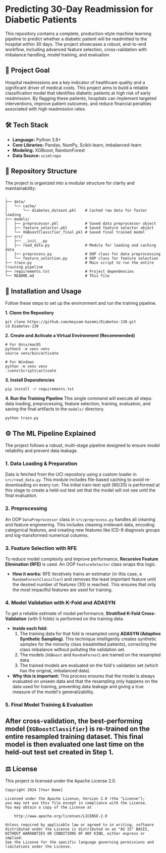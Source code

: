 # Predicting 30-Day Readmission for Diabetic Patients

This repository contains a complete, production-style machine learning pipeline to predict whether a diabetic patient will be readmitted to the hospital within 30 days. The project showcases a robust, end-to-end workflow, including advanced feature selection, cross-validation with imbalance handling, model training, and evaluation.

## 🎯 Project Goal

Hospital readmissions are a key indicator of healthcare quality and a significant driver of medical costs. This project aims to build a reliable classification model that identifies diabetic patients at high risk of early readmission. By flagging these patients, hospitals can implement targeted interventions, improve patient outcomes, and reduce financial penalties associated with high readmission rates.

## 🛠️ Tech Stack

  * **Language:** Python 3.8+
  * **Core Libraries:** Pandas, NumPy, Scikit-learn, imbalanced-learn
  * **Modeling:** XGBoost, RandomForest
  * **Data Source:** `ucimlrepo`

## 📂 Repository Structure

The project is organized into a modular structure for clarity and maintainability:

```
.
├── data/
│   └── cache/
│       └── diabetes_dataset.pkl    # Cached raw data for faster loading
├── models/
│   ├── preprocessor.pkl            # Saved data preprocessor object
│   ├── feature_selector.pkl        # Saved feature selector object
│   └── XGBoostClassifier_final.pkl # Saved final trained model
├── src/
│   ├── __init__.py
│   ├── read_data.py                # Module for loading and caching data
│   ├── preprocess.py               # OOP class for data preprocessing
│   └── feature_selection.py        # OOP class for feature selection
├── train.py                        # Main script to run the entire training pipeline
├── requirements.txt                # Project dependencies
└── README.md                       # This file
```

## 🚀 Installation and Usage

Follow these steps to set up the environment and run the training pipeline.

**1. Clone the Repository**

```
git clone https://github.com/meysam-kazemi/Diabetes-130.git
cd Diabetes-130
```

**2. Create and Activate a Virtual Environment (Recommended)**

```
# For Unix/macOS
python3 -m venv venv
source venv/bin/activate

# For Windows
python -m venv venv
.\venv\Scripts\activate
```

**3. Install Dependencies**

```
pip install -r requirements.txt
```

**4. Run the Training Pipeline**
This single command will execute all steps: data loading, preprocessing, feature selection, training, evaluation, and saving the final artifacts to the `models/` directory.

```
python train.py
```

## ⚙️ The ML Pipeline Explained

The project follows a robust, multi-stage pipeline designed to ensure model reliability and prevent data leakage.

### 1\. Data Loading & Preparation

Data is fetched from the UCI repository using a custom loader in `src/read_data.py`. This module includes file-based caching to avoid re-downloading on every run. The initial train-test split (80/20) is performed at this stage to create a held-out test set that the model will not see until the final evaluation.

### 2\. Preprocessing

An OOP `DataPreprocessor` class in `src/preprocess.py` handles all cleaning and feature engineering. This includes cleaning irrelevant data, encoding categorical features, and creating new features like ICD-9 diagnosis groups and log-transformed numerical columns.

### 3\. Feature Selection with RFE

To reduce model complexity and improve performance, **Recursive Feature Elimination (RFE)** is used. An OOP `FeatureSelector` class wraps this logic.

  * **How it works:** RFE iteratively trains an estimator (in this case, a `RandomForestClassifier`) and removes the least important feature until the desired number of features (30) is reached. This ensures that only the most impactful features are used for training.

### 4\. Model Validation with K-Fold and ADASYN

To get a reliable estimate of model performance, **Stratified K-Fold Cross-Validation** (with 5 folds) is performed on the training data.

  * **Inside each fold:**
    1.  The training data for that fold is resampled using **ADASYN (Adaptive Synthetic Sampling)**. This technique intelligently creates synthetic samples for the minority class (readmitted patients), correcting the class imbalance without polluting the validation set.
    2.  The models (`XGBoost` and `RandomForest`) are trained on the resampled data.
    3.  The trained models are evaluated on the fold's validation set (which has the original, imbalanced data).
  * **Why this is important:** This process ensures that the model is always evaluated on unseen data and that the resampling only happens on the data used for training, preventing data leakage and giving a true measure of the model's generalizability.

### 5\. Final Model Training & Evaluation

After cross-validation, the best-performing model (`XGBoostClassifier`) is re-trained on the **entire resampled training dataset**. This final model is then evaluated one last time on the held-out test set created in Step 1.
--------
## ⚖️ License

This project is licensed under the Apache License 2.0.

```
Copyright 2024 [Your Name]

Licensed under the Apache License, Version 2.0 (the "License");
you may not use this file except in compliance with the License.
You may obtain a copy of the License at

    http://www.apache.org/licenses/LICENSE-2.0

Unless required by applicable law or agreed to in writing, software
distributed under the License is distributed on an "AS IS" BASIS,
WITHOUT WARRANTIES OR CONDITIONS OF ANY KIND, either express or implied.
See the License for the specific language governing permissions and
limitations under the License.
```

